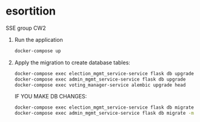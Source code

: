 # esortition

SSE group CW2

1.  Run the application
    ```bash
    docker-compose up
    ```
2.  Apply the migration to create database tables:

    ```bash
    docker-compose exec election_mgmt_service-service flask db upgrade
    docker-compose exec admin_mgmt_service-service flask db upgrade
    docker-compose exec voting_manager-service alembic upgrade head
    ```

    IF YOU MAKE DB CHANGES:

    ```bash
    docker-compose exec election_mgmt_service-service flask db migrate -m "Initial migration"
    docker-compose exec admin_mgmt_service-service flask db migrate -m "Initial migration"
    ```
